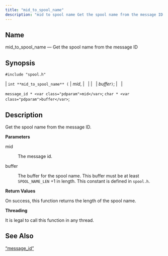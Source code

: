 ```yaml
---
title: "mid_to_spool_name"
description: "mid to spool name Get the spool name from the message ID int mid to spool name mid buffer message id mid char buffer Get the spool name from the message ID mid The message id buffer The buffer for the spool name This buffer must be at least SPOOL..."
---
```


<a name="apis.mid_to_spool_name.xml"></a> 
## Name

mid_to_spool_name — Get the spool name from the message ID

## Synopsis

`#include "spool.h"`

| `int **mid_to_spool_name** (` | <var class="pdparam">mid</var>, |   |
|   | <var class="pdparam">buffer</var>`)`; |   |

`message_id * <var class="pdparam">mid</var>`;
`char * <var class="pdparam">buffer</var>`;<a name="idp62612128"></a> 
## Description

Get the spool name from the message ID.

**<a name="idp62613344"></a> Parameters**

<dl class="variablelist">

<dt>mid</dt>

<dd>

The message id.

</dd>

<dt>buffer</dt>

<dd>

The buffer for the spool name. This buffer must be at least `SPOOL_NAME_LEN` +1 in length. This constant is defined in `spool.h`.

</dd>

</dl>

**<a name="idp62618848"></a> Return Values**

On success, this function returns the length of the spool name.

**<a name="idp62619808"></a> Threading**

It is legal to call this function in any thread.

<a name="idp62620912"></a> 
## See Also

[“message_id”](/momentum/3/3-api/structs-message-id)